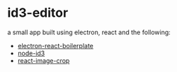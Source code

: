 # id3-editor

a small app built using electron, react and the following:

- [electron-react-boilerplate](https://github.com/electron-react-boilerplate/electron-react-boilerplate)
- [node-id3](https://github.com/Zazama/node-id3)
- [react-image-crop](https://github.com/DominicTobias/react-image-crop)

